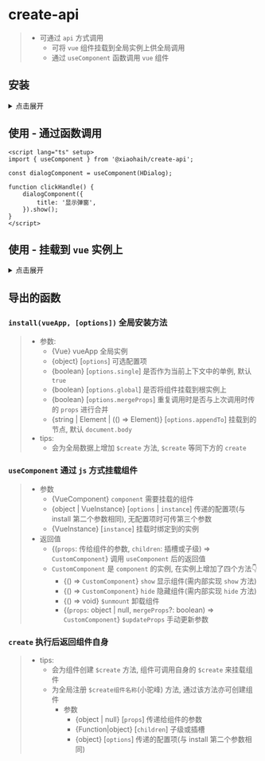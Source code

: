 # create-api

> -   可通过 `api` 方式调用
>     -   可将 `vue` 组件挂载到全局实例上供全局调用
>     -   通过 `useComponent` 函数调用 `vue` 组件

## 安装

<details>
<summary>点击展开</summary>

> #### 基于 `npm`
>
> `pnpm`
>
> ```bash
> pnpm i -S @xiaohaih/create-api
> ```
>
> `npm`
>
> ```bash
> npm install @xiaohaih/create-api
> ```
>
> `yarn`
>
> ```bash
> yarn add @xiaohaih/create-api
> ```

</details>

## 使用 - 通过函数调用

```vue
<script lang="ts" setup>
import { useComponent } from '@xiaohaih/create-api';

const dialogComponent = useComponent(HDialog);

function clickHandle() {
    dialogComponent({
        title: '显示弹窗',
    }).show();
}
</script>
```

## 使用 - 挂载到 `vue` 实例上

<details>
<summary>点击展开</summary>

> `main.ts`

```ts
import { createApp } from 'vue';
import { install } from '@xiaohaih/create-api';
const app = createApp(App)
app.use(install);
```

> `a.vue`

```ts
import { create } from '@xiaohaih/create-api';
import Dialog from './components/dialog.vue';

// 直接挂载弹窗
create(Dialog);
// 或者通过实例挂载弹窗
// getCurrentInstance()?.proxy?.$create(Lump);

// 在 js 中调用, 默认不具备响应式
// 如要支持响应式, props 应为 ref 或 reactive
Dialog.$create({
    title: 'test',
    content: '内容',
}).show();

// 在 vue 组件中可以通过 getCurrentInstance 调用
getCurrentInstance()?.proxy?.$createDialog({
    title: 'test',
    content: '内容',
}).show()
```

> `src/types/create.d.ts`

```ts
// 为全局组件补充声明
import type { CreateFn } from '@xiaohaih/create-api';
import type Dialog from '@/components/dialog.vue';

declare module 'vue' {
    interface ComponentCustomProperties {
        $createDialog: CreateFn<typeof Dialog>;
    }
}
```

</details>

## 导出的函数

### `install(vueApp, [options])` 全局安装方法

> -   参数:
>     -   {Vue} vueApp 全局实例
>     -   {object} [`options`] 可选配置项
>     -   {boolean} [`options.single`] 是否作为当前上下文中的单例, 默认 `true`
>     -   {boolean} [`options.global`] 是否将组件挂载到根实例上
>     -   {boolean} [`options.mergeProps`] 重复调用时是否与上次调用时传的 `props` 进行合并
>     -   {string | Element | (() => Element)} [`options.appendTo`] 挂载到的节点, 默认 `document.body`
> -   tips:
>     -   会为全局数据上增加 `$create` 方法, `$create` 等同下方的 `create`

### `useComponent` 通过 `js` 方式挂载组件

> -   参数
>     -   {VueComponent} `component` 需要挂载的组件
>     -   {object | VueInstance} [`options` | `instance`] 传递的配置项(与 install 第二个参数相同), 无配置项时可传第三个参数
>     -   {VueInstance} [`instance`] 挂载时绑定到的实例
> -   返回值
>     -   {(`props`: 传给组件的参数, `children`: 插槽或子级) => `CustomComponent`} 调用 `useComponent` 后的返回值
>     -   `CustomComponent` 是 `component` 的实例, 在实例上增加了四个方法👇
>         -   {() => `CustomComponent`} `show` 显示组件(需内部实现 `show` 方法)
>         -   {() => `CustomComponent`} `hide` 隐藏组件(需内部实现 `hide` 方法)
>         -   {() => void} `$unmount` 卸载组件
>         -   {(`props`: object | null, `mergeProps`?: boolean) => `CustomComponent`} `$updateProps` 手动更新参数

### `create` 执行后返回组件自身

> -   tips:
>     -   会为组件创建 `$create` 方法, 组件可调用自身的 `$create` 来挂载组件
>     -   为全局注册 `$create组件名称`(小驼峰) 方法, 通过该方法亦可创建组件
>         -   参数
>             -   {object | null} [`props`] 传递给组件的参数
>             -   {Function|object} [`children`] 子级或插槽
>             -   {object} [`options`] 传递的配置项(与 install 第二个参数相同)
